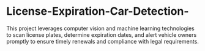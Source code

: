 # License-Expiration-Car-Detection-
This project leverages computer vision and machine learning technologies to scan license plates, determine expiration dates, and alert vehicle owners promptly to ensure timely renewals and compliance with legal requirements.
